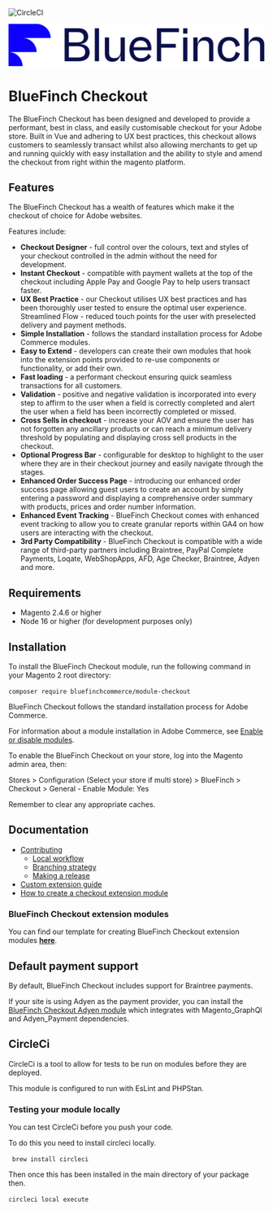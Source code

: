 ![CircleCI](https://dl.circleci.com/status-badge/img/gh/bluefinchcommerce/module-checkout/tree/main.svg?style=svg&circle-token=244e88ea8c8c2c317e9fbe475efabdce9b01281e)

![BlueFinch Checkout](./assets/logo.svg)

# BlueFinch Checkout

The BlueFinch Checkout has been designed and developed to provide a performant, best in class, and easily customisable checkout for your Adobe store. Built in Vue and adhering to UX best practices, this checkout allows customers to seamlessly transact whilst also allowing merchants to get up and running quickly with easy installation and the ability to style and amend the checkout from right within the magento platform. 

## Features

The BlueFinch Checkout has a wealth of features which make it the checkout of choice for Adobe websites. 

Features include:

- **Checkout Designer** - full control over the colours, text and styles of your checkout controlled in the admin without the need for development. 
- **Instant Checkout** - compatible with payment wallets at the top of the checkout including Apple Pay and Google Pay to help users transact faster.
- **UX Best Practice** - our Checkout utilises UX best practices and has been thoroughly user tested to ensure the optimal user experience. 
Streamlined Flow - reduced touch points for the user with preselected delivery and payment methods. 
- **Simple Installation** - follows the standard installation process for Adobe Commerce modules.
- **Easy to Extend** - developers can create their own modules that hook into the extension points provided to re-use components or functionality, or add their own.
- **Fast loading** - a performant checkout ensuring quick seamless transactions for all customers. 
- **Validation** - positive and negative validation is incorporated into every step to affirm to the user when a field is correctly completed and alert the user when a field has been incorrectly completed or missed.
- **Cross Sells in checkout** - increase your AOV and ensure the user has not forgotten any ancillary products or can reach a minimum delivery threshold by populating and displaying cross sell products in the checkout.
- **Optional Progress Bar** - configurable for desktop to highlight to the user where they are in their checkout journey and easily navigate through the stages. 
- **Enhanced Order Success Page** - introducing our enhanced order success page allowing guest users to create an account by simply entering a password and displaying a comprehensive order summary with products, prices and order number information.
- **Enhanced Event Tracking** - BlueFinch Checkout comes with enhanced event tracking to allow you to create granular reports within GA4 on how users are interacting with the checkout. 
- **3rd Party Compatibility** - BlueFinch Checkout is compatible with a wide range of third-party partners including Braintree, PayPal Complete Payments,  Loqate, WebShopApps, AFD, Age Checker, Braintree, Adyen and more.

## Requirements

- Magento 2.4.6 or higher
- Node 16 or higher (for development purposes only)

## Installation

To install the BlueFinch Checkout module, run the following command in your Magento 2 root directory:

``` composer require bluefinchcommerce/module-checkout ```

BlueFinch Checkout follows the standard installation process for Adobe Commerce.

For information about a module installation in Adobe Commerce, see [Enable or disable modules](https://experienceleague.adobe.com/en/docs/commerce-operations/installation-guide/tutorials/manage-modules).

To enable the BlueFinch Checkout on your store, log into the Magento admin area, then:

Stores > Configuration (Select your store if multi store) > BlueFinch > Checkout > General - Enable Module: Yes

Remember to clear any appropriate caches.

## Documentation

- [Contributing](.github/CONTRIBUTING.md)
    - [Local workflow](.github/CONTRIBUTING.md#local-workflow)
    - [Branching strategy](.github/CONTRIBUTING.md#branching-strategy)
    - [Making a release](.github/CONTRIBUTING.md#making-a-release)
- [Custom extension guide](docs/Extensions.md)
- [How to create a checkout extension module](docs/how-to-create-a-checkout-extension-module.md)
### BlueFinch Checkout extension modules

You can find our template for creating BlueFinch Checkout extension modules **[here](https://github.com/bluefinchcommerce/module-checkout-new-module-template)**.

## Default payment support

By default, BlueFinch Checkout includes support for Braintree payments.

If your site is using Adyen as the payment provider, you can install the [BlueFinch Checkout Adyen module](https://github.com/bluefinchcommerce/module-checkout-adyen)
which integrates with Magento_GraphQl and Adyen_Payment dependencies.

## CircleCi

CircleCi is a tool to allow for tests to be run on modules before they are deployed.

This module is configured to run with EsLint and PHPStan.

### Testing your module locally

You can test CircleCi before you push your code.

To do this you need to install circleci locally.

``` brew install circleci```

Then once this has been installed in the main directory of your package then.

```circleci local execute```
